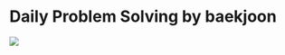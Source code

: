 <h1>Daily Problem Solving by baekjoon</h1>
<img src="https://img.shields.io/badge/Python-3766AB?style=flat-square&logo=Python&logoColor=white"/></a>&nbsp 
